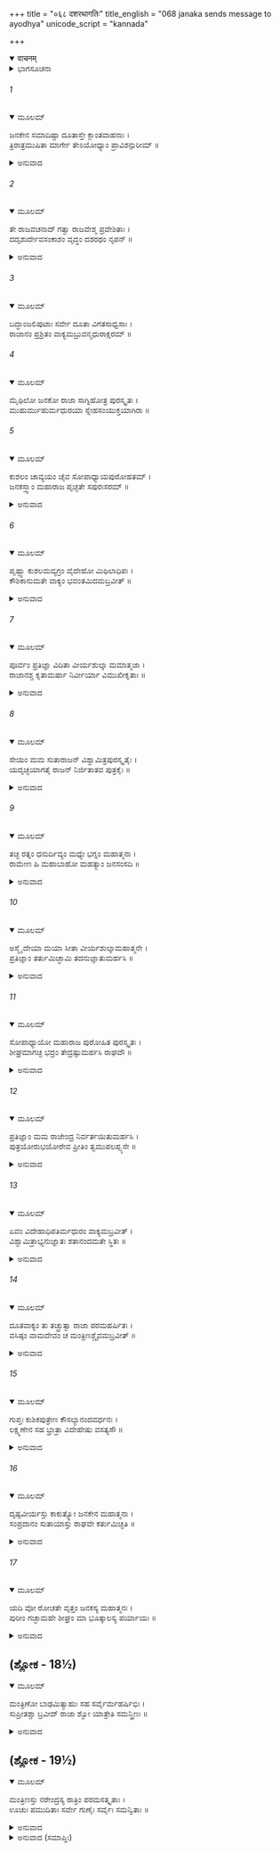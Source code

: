 +++
title = "०६८ दशरथागतिः"
title_english = "068 janaka sends message to ayodhya"
unicode_script = "kannada"

+++
<details open><summary>वाचनम्</summary>

<div class="audioEmbed"  caption="श्रीराम-हरिसीताराममूर्ति-घनपाठिभ्यां वचनम्" src="https://archive.org/download/Ramayana-recitation-Sriram-harisItArAmamUrti-Ghanapaati-v2/Kanda_1/Kanda_1_BK-068-Dasharatha_Agamanam.mp3"></div>
</details>



<details><summary>ಭಾಗಸೂಚನಾ</summary>

ಜನಕರಾಜನ ಸಂದೇಶ ಪಡೆದು ದಶರಥ ಮಹಾರಾಜನು ಮಂತ್ರಿಗಳೊಂದಿಗೆ ಮಿಥಿಲೆಗೆ ಹೊರಟಿದುದು
</details>

###### 1


<details open><summary>ಮೂಲಮ್</summary>

ಜನಕೇನ ಸಮಾದಿಷ್ಟಾ ದೂತಾಸ್ತೇ ಕ್ಲಾಂತವಾಹನಾಃ ।  
ತ್ರಿರಾತ್ರಮುಷಿತಾ ಮಾರ್ಗೇ ತೇಽಯೋಧ್ಯಾಂ ಪ್ರಾವಿಶನ್ಪುರೀಮ್ ॥
</details>

<details><summary>ಅನುವಾದ</summary>

ಜನಕರಾಜನ ಅಪ್ಪಣೆ ಪಡೆದ ಸಚಿವರು ಮತ್ತು ರಾಜಭಟರು ಅಯೋಧ್ಯೆಗೆ ಹೊರಟರು. ದಾರಿಯಲ್ಲಿ ವಾಹನಗಳು ಬಳಲಿದ ಕಾರಣ ಮೂರು ದಿನ ವಿಶ್ರಾಂತಿ ಪಡೆದು ನಾಲ್ಕನೆಯ ದಿನ ಅವರು ಅಯೋಧ್ಯೆಗೆ ತಲುಪಿದರು.॥1॥
</details>

###### 2


<details open><summary>ಮೂಲಮ್</summary>

ತೇ ರಾಜವಚನಾದ್ ಗತ್ವಾ ರಾಜವೇಶ್ಮ ಪ್ರವೇಶಿತಾಃ ।  
ದದೃಶುರ್ದೇವಸಂಕಾಶಂ ವೃದ್ಧಂ ದಶರಥಂ ನೃಪನ್ ॥
</details>

<details><summary>ಅನುವಾದ</summary>

ರಾಜಾಜ್ಞೆಯಂತೆ ಅವರು ಅರಮನೆಯನ್ನು ಪ್ರವೇಶಿಸಿ, ದೇವಸದೃಶನಾದ ತೇಜಸ್ವೀ ವೃದ್ಧ ದಶರಥರಾಜನ ದರ್ಶನ ಪಡೆದರು.॥2॥
</details>

###### 3


<details open><summary>ಮೂಲಮ್</summary>

ಬದ್ಧಾಂಜಲಿಪುಟಾಃ ಸರ್ವೇ ದೂತಾ ವಿಗತಸಾಧ್ವಸಾಃ ।  
ರಾಜಾನಂ ಪ್ರಶ್ರಿತಂ ವಾಕ್ಯಮಬ್ರುವನ್ಮಧುರಾಕ್ಷರಮ್ ॥
</details>

###### 4


<details open><summary>ಮೂಲಮ್</summary>

ಮೈಥಿಲೋ ಜನಕೋ ರಾಜಾ ಸಾಗ್ನಿಹೋತ್ರ ಪುರಸ್ಕೃತಃ ।  
ಮುಹುರ್ಮುಹುರ್ಮಧುರಯಾ ಸ್ನೇಹಸಂಯುಕ್ತಯಾಗಿರಾ ॥
</details>

###### 5


<details open><summary>ಮೂಲಮ್</summary>

ಕುಶಲಂ ಚಾವ್ಯಯಂ ಚೈವ ಸೋಪಾಧ್ಯಾಯಪುರೋಹತಮ್ ।  
ಜನಕಸ್ತ್ವಾಂ ಮಹಾರಾಜ ಪೃಚ್ಛತೇ ಸಪುರಃಸರಮ್ ॥
</details>

<details><summary>ಅನುವಾದ</summary>

ಆ ಎಲ್ಲ ದೂತರು ಕೈಮುಗಿದುಕೊಂಡು ನಿರ್ಭಯರಾಗಿ ರಾಜನಲ್ಲಿ ಮಧುರವಾಗಿ, ವಿನಯದಿಂದ ಹೀಗೆ ಹೇಳಿದರು-ಮಹಾರಾಜರೇ! ಮಿಥಿಲಾಪತಿ ಜನಕ ರಾಜನು ಅಗ್ನಿಹೋತ್ರದ ಅಗ್ನಿಯನ್ನು ಮುಂದಿರಿಸಿಕೊಂಡು ಸ್ನೇಹಯುಕ್ತ ಮಧುರವಾಣಿಯಿಂದ ಸೇವಕರ ಸಹಿತ ನಿಮ್ಮ ಹಾಗೂ ನಿಮ್ಮ ಉಪಾಧ್ಯಾಯ ಮತ್ತು ಪುರೋಹಿತರ ಕ್ಷೇಮ ಸವಾಚಾರವನ್ನು ಪದೇ-ಪದೇ ಕೇಳಿರುವರು.॥3-5॥
</details>

###### 6


<details open><summary>ಮೂಲಮ್</summary>

ಪೃಷ್ಟ್ವಾ ಕುಶಲಮವ್ಯಗ್ರಂ ವೈದೇಹೋ ಮಿಥಿಲಾಧಿಪಃ ।  
ಕೌಶಿಕಾನುಮತೇ ವಾಕ್ಯಂ ಭವಂತಮಿದಮಬ್ರವೀತ್ ॥
</details>

<details><summary>ಅನುವಾದ</summary>

ಈ ಪ್ರಕಾರ ನಮ್ರತಾಪೂರ್ವಕವಾಗಿ ಕುಶಲವನ್ನು ಕೇಳಿ ಮಿಥಿಲಾಪತಿ ವಿದೇಹರಾಜರು ಮಹರ್ಷಿ ವಿಶ್ವಾಮಿತ್ರರ ಅಪ್ಪಣೆಯಂತೆ ಈ ಸಂದೇಶವನ್ನು ಕಳಿಸಿರುವರು .॥6॥
</details>

###### 7


<details open><summary>ಮೂಲಮ್</summary>

ಪೂರ್ವಂ ಪ್ರತಿಜ್ಞಾ ವಿದಿತಾ ವೀರ್ಯಶುಲ್ಕಾ ಮಮಾತ್ಮಜಾ ।  
ರಾಜಾನಶ್ಚ ಕೃತಾಮರ್ಷಾ ನಿರ್ವೀರ್ಯಾ ವಿಮುಖೀಕೃತಾಃ ॥
</details>

<details><summary>ಅನುವಾದ</summary>

ಮಹಾರಾಜರೇ! ನಾನು ಮೊದಲೇ ಮಾಡಿದ್ದ ಪ್ರತಿಜ್ಞೆಯ ಸಂಗತಿ ನಿಮಗೆ ತಿಳಿದಿರಬಹುದು. ನಾನು ನನ್ನ ಪುತ್ರಿಯ ವಿವಾಹಕ್ಕಾಗಿ ಪರಾಕ್ರಮವನ್ನೇ ವೀರ್ಯಶುಲ್ಕನಾಗಿ ನಿಯತಗೊಳಿಸಿದ್ದೆ. ಅದನ್ನು ಕೇಳಿ ಎಷ್ಟೋರಾಜರು ಅಸಹನೆಯಿಂದ ಬಂದು ಪರಾಕ್ರಮಹೀನರಾಗಿ ಮರಳಿ ಮನೆಗಳಿಗೆ ತೆರಳಿದರು.॥7॥
</details>

###### 8


<details open><summary>ಮೂಲಮ್</summary>

ಸೇಯಂ ಮಮ ಸುತಾರಾಜನ್ ವಿಶ್ವಾಮಿತ್ರಪುರಸ್ಕೃತೈಃ ।  
ಯದೃಚ್ಛಯಾಗತೈ ರಾಜನ್ ನಿರ್ಜಿತಾತವ ಪುತ್ರಕೈಃ ॥
</details>

<details><summary>ಅನುವಾದ</summary>

ನರೇಶ್ವರರೇ! ವಿಶ್ವಾಮಿತ್ರರ ಜೊತೆಗೆ ಅಕಸ್ಮಾತ್ತಾಗಿ ತಿರುಗಾಡುತ್ತಾ ಬಂದಿರುವ ನಿಮ್ಮ ಪುತ್ರ ಶ್ರೀರಾಮನು ತನ್ನ ಪರಾಕ್ರಮದಿಂದ ನನ್ನ ಈ ಕನ್ಯೆಯನ್ನು ಗೆದ್ದುಕೊಂಡಿರುವನು.॥8॥
</details>

###### 9


<details open><summary>ಮೂಲಮ್</summary>

ತಚ್ಛ ರತ್ನಂ ಧನುರ್ದಿವ್ಯಂ ಮಧ್ಯೇ ಭಗ್ನಂ ಮಹಾತ್ಮನಾ ।  
ರಾಮೇಣ ಹಿ ಮಹಾಬಾಹೋ ಮಹತ್ಯಾಂ ಜನಸಂಸದಿ ॥
</details>

<details><summary>ಅನುವಾದ</summary>

ಮಹಾಬಾಹೋ! ಮಹಾತ್ಮಾ ಶ್ರೀರಾಮನು ಮಹಾನ್ ಜನಸಮುದಾಯದ ನಡುವೆ ನನ್ನ ಬಳಿ ಇಟ್ಟಿದ್ದ ರತ್ನಸ್ವರೂಪ ದಿವ್ಯಬಿಲ್ಲನ್ನು ಮುರಿದುಬಿಟ್ಟನು.॥9॥
</details>

###### 10


<details open><summary>ಮೂಲಮ್</summary>

ಅಸ್ಮೈ ದೇಯಾ ಮಯಾ ಸೀತಾ ವೀರ್ಯಶುಲ್ಕಾಮಹಾತ್ಮನೇ ।  
ಪ್ರತಿಜ್ಞಾಂ ತರ್ತುಮಿಚ್ಛಾಮಿ ತದನುಜ್ಞಾತುಮರ್ಹಸಿ ॥
</details>

<details><summary>ಅನುವಾದ</summary>

ಆದ್ದರಿಂದ ನಾನು ಈ ಮಹಾತ್ಮಾ ಶ್ರೀರಾಮಚಂದ್ರನಿಗೆ ನನ್ನ ವೀರ್ಯಶುಲ್ಕಾ ಕನ್ಯೆ ಸೀತೆಯನ್ನು ಕೊಡುವೆನು. ಹೀಗೆ ಮಾಡಿ ನಾನು ನನ್ನ ಪ್ರತಿಜ್ಞೆಯಿಂದ ಪಾರಾಗುವೆನು. ತಾವು ಇದಕ್ಕಾಗಿ ನನಗೆ ದಯಮಾಡಿ ಆಜ್ಞಾಪಿಸಿರಿ.॥10॥
</details>

###### 11


<details open><summary>ಮೂಲಮ್</summary>

ಸೋಪಾಧ್ಯಾಯೋ ಮಹಾರಾಜ ಪುರೋಹಿತ ಪುರಸ್ಕೃತಃ ।  
ಶೀಘ್ರಮಾಗಚ್ಛ ಭದ್ರಂ ತೇದ್ರಷ್ಟುಮರ್ಹಸಿ ರಾಘವೌ ॥
</details>

<details><summary>ಅನುವಾದ</summary>

ಮಹಾರಾಜ! ನೀವು ತಮ್ಮ ಗುರುಗಳು ಹಾಗೂ ಪುರೋಹಿತರೊಂದಿಗೆ ಇಲ್ಲಿಗೆ ಶೀಘ್ರವಾಗಿ ಆಗಮಿಸಿ ತಮ್ಮ ಇಬ್ಬರು ಪುತ್ರರಾದ ರಘುಕುಲಭೂಷಣ ಶ್ರೀರಾಮ-ಲಕ್ಷ್ಮಣರನ್ನು ನೋಡಿರಿ. ನಿಮಗೆ ಮಂಗಳವಾಗಲಿ.॥11॥
</details>

###### 12


<details open><summary>ಮೂಲಮ್</summary>

ಪ್ರತಿಜ್ಞಾಂ ಮಮ ರಾಜೇಂದ್ರ ನಿರ್ವರ್ತಯಿತುಮರ್ಹಸಿ ।  
ಪುತ್ರಯೋರುಭಯೋರೇವ ಪ್ರೀತಿಂ ತ್ವಮುಪಲಪ್ಸ್ಯಸೇ ॥
</details>

<details><summary>ಅನುವಾದ</summary>

ರಾಜೇಂದ್ರರೇ! ಇಲ್ಲಿಗೆ ಆಗಮಿಸಿ ತಾವು ನನ್ನ ಪ್ರತಿಜ್ಞೆಯನ್ನು ಪೂರ್ಣಗೊಳಿಸಿರಿ. ನೀವು ಇಲ್ಲಿಗೆ ಬರುವುದರಿಂದ ಇಬ್ಬರೂ ಪುತ್ರರ ವಿವಾಹ ಆನಂದವನ್ನು ಪಡೆಯುವಿರಿ.॥12॥
</details>

###### 13


<details open><summary>ಮೂಲಮ್</summary>

ಏವಂ ವಿದೇಹಾಧಿಪತಿರ್ಮಧುರಂ ವಾಕ್ಯಮಬ್ರವೀತ್ ।  
ವಿಶ್ವಾಮಿತ್ರಾಭ್ಯನುಜ್ಞಾತಃ ಶತಾನಂದಮತೇ ಸ್ಥಿತಃ ॥
</details>

<details><summary>ಅನುವಾದ</summary>

ರಾಜನೇ! ಈ ಪ್ರಕಾರ ವಿದೇಹರಾಜನು ತಮ್ಮ ಬಳಿಗೆ ಈ ಶುಭ ಸಂದೇಶವನ್ನು ಕಳಿಸಿರುವನು. ಇದಕ್ಕಾಗಿ ಅವನಿಗೆ ವಿಶ್ವಾಮಿತ್ರರ ಆಜ್ಞೆ ಮತ್ತು ಶತಾನಂದರ ಸಮ್ಮತಿಯೂ ದೊರಕಿತ್ತು.॥13॥
</details>

###### 14


<details open><summary>ಮೂಲಮ್</summary>

ದೂತವಾಕ್ಯಂ ತು ತಚ್ಛ್ರುತ್ವಾ ರಾಜಾ ಪರಮಹರ್ಷಿತಃ ।  
ವಸಿಷ್ಠಂ ವಾಮದೇವಂ ಚ ಮಂತ್ರಿಣಶ್ಚೈವಮಬ್ರವೀತ್ ॥
</details>

<details><summary>ಅನುವಾದ</summary>

ಸಂದೇಶವಾಹಕ ಮಂತ್ರಿಗಳ ಮಾತನ್ನು ಕೇಳಿ ದಶರಥರಾಜನು ಬಹಳ ಸಂತೋಷಗೊಂಡನು. ಅವನು ಮಹರ್ಷಿ ವಸಿಷ್ಠ, ವಾಮದೇವ ಹಾಗೂ ಇತರ ಮಂತ್ರಿಗಳಲ್ಲಿ ಹೇಳಿದನು.॥14॥
</details>

###### 15


<details open><summary>ಮೂಲಮ್</summary>

ಗುಪ್ತಃ ಕುಶಿಕಪುತ್ರೇಣ ಕೌಸಲ್ಯಾನಂದವರ್ಧನಃ ।  
ಲಕ್ಷ್ಮಣೇನ ಸಹ ಭ್ರಾತ್ರಾ ವಿದೇಹೇಷು ವಸತ್ಯಸೌ ॥
</details>

<details><summary>ಅನುವಾದ</summary>

ಕುಶಿಕನಂದನ ವಿಶ್ವಾಮಿತ್ರರಿಂದ ಸುರಕ್ಷಿತನಾದ ಕೌಸಲ್ಯಾನಂದನವರ್ಧನ ಶ್ರೀರಾಮನು ತಮ್ಮ ಲಕ್ಷ್ಮಣನೊಂದಿಗೆ ವಿದೇಹ ದೇಶದಲ್ಲಿ ವಾಸಿಸುತ್ತಿರುವನು.॥15॥
</details>

###### 16


<details open><summary>ಮೂಲಮ್</summary>

ದೃಷ್ಟವೀರ್ಯಸ್ತು ಕಾಕುತ್ಸ್ಥೋ ಜನಕೇನ ಮಹಾತ್ಮನಾ ।  
ಸಂಪ್ರದಾನಂ ಸುತಾಯಾಸ್ತು ರಾಘವೇ ಕರ್ತುಮಿಚ್ಛತಿ ॥
</details>

<details><summary>ಅನುವಾದ</summary>

ಅಲ್ಲಿ ಮಹಾತ್ಮಾ ಜನಕನು ಕಾಕುತ್ಸ್ಥ ಕುಲಭೂಷಣ ಶ್ರೀರಾಮನ ಪರಾಕ್ರಮವನ್ನು ಪ್ರತ್ಯಕ್ಷವಾಗಿ ನೋಡಿರುವನು. ಅದಕ್ಕಾಗಿ ಅವನು ತನ್ನ ಪುತ್ರಿ ಸೀತೆಯ ವಿವಾಹವನ್ನು ರಘುಕುಲರತ್ನ ಶ್ರೀರಾಮನೊಂದಿಗೆ ಮಾಡಲು ಬಯಸುತ್ತಿರುವನು.॥16॥
</details>

###### 17


<details open><summary>ಮೂಲಮ್</summary>

ಯದಿ ವೋ ರೋಚತೇ ವೃತ್ತಂ ಜನಕಸ್ಯ ಮಹಾತ್ಮನಃ ।  
ಪುರೀಂ ಗಚ್ಛಾಮಹೇ ಶೀಘ್ರಂ ಮಾ ಭೂತ್ಕಾಲಸ್ಯ ಪರ್ಯಾಯಃ ॥
</details>

<details><summary>ಅನುವಾದ</summary>

ನಿಮ್ಮೆಲ್ಲರೂ ಇಷ್ಟಪಟ್ಟರೆ, ಸಮ್ಮತಿ ಇದ್ದರೆ ನಾವು ಜಾಗ್ರತೆಯಾಗಿ ಜನಕನ ಮಿಥಿಲಾಪುರಿಗೆ ಹೋಗೋಣ ಇದರಲ್ಲಿ ತಡಮಾಡುವುದು ಬೇಡ.॥17॥
</details>

## (ಶ್ಲೋಕ - 18½)


<details open><summary>ಮೂಲಮ್</summary>

ಮಂತ್ರಿಣೋ ಬಾಢಮಿತ್ಯಾಹುಃ ಸಹ ಸರ್ವೈರ್ಮಹರ್ಷಿಭಿಃ ।  
ಸುಪ್ರೀತಶ್ಚಾ ಬ್ರವೀದ್ ರಾಜಾ ಶ್ವೋ ಯಾತ್ರೇತಿ ಸಮನ್ತ್ರಿಣಃ ॥
</details>

<details><summary>ಅನುವಾದ</summary>

ಇದನ್ನು ಕೇಳಿ ಸಮಸ್ತ ಮಹರ್ಷಿಗಳ ಸಹಿತ ಮಂತ್ರಿಗಳು ‘ಬಹಳ ಒಳ್ಳೆಯದು’ ಎಂದು ಏಕಕಂಠದಿಂದ ಹೇಳಿ ಹೊರಡಲು ಸಮ್ಮತಿಸಿದರು. ರಾಜನು ಬಹಳ ಪ್ರಸನ್ನನಾಗಿ ಮಂತ್ರಿಗಳಲ್ಲಿ ನಾಳೆ ಬೆಳಿಗ್ಗೆಯೇ ಪ್ರಯಾಣ ಹೊರಡುವುದು ಎಂದು ಹೇಳಿದನು.॥18½॥
</details>

## (ಶ್ಲೋಕ - 19½)


<details open><summary>ಮೂಲಮ್</summary>

ಮಂತ್ರಿಣಸ್ತು ನರೇಂದ್ರಸ್ಯ ರಾತ್ರಿಂ ಪರಮಸತ್ಕೃತಾಃ ।  
ಊಚುಃ ಪಮುದಿತಾಃ ಸರ್ವೇ ಗುಣೈಃ ಸರ್ವೈಃ ಸಮನ್ವಿತಾಃ ॥
</details>

<details><summary>ಅನುವಾದ</summary>

ಮಹಾರಾಜಾ ದಶರಥನ ಎಲ್ಲ ಮಂತ್ರಿಗಳು ಸಮಸ್ತ ಸದ್ಗುಣಗಳಿಂದ ಸಂಪನ್ನರಾಗಿದ್ದರು. ರಾಜನು ಅವರನ್ನು ತುಂಬಾ ಸತ್ಕರಿಸಿದನು. ದಿಬ್ಬಣ ಹೊರಡುವ ಮಾತನ್ನು ಕೇಳಿ ಅವರು ಬಹಳ ಆನಂದದಿಂದ ರಾತ್ರಿಯನ್ನು ಕಳೆದರು.॥19½॥
</details>

<details><summary>ಅನುವಾದ (ಸಮಾಪ್ತಿಃ)</summary>

ವಾಲ್ಮೀಕಿ ವಿರಚಿತ ಆರ್ಷ ರಾಮಾಯಣ ಆದಿಕಾವ್ಯದ ಬಾಲಕಾಂಡದಲ್ಲಿ ಅರವತ್ತೆಂಟನೆಯ ಸರ್ಗ ಪೂರ್ಣವಾಯಿತು.॥68॥
</details>

